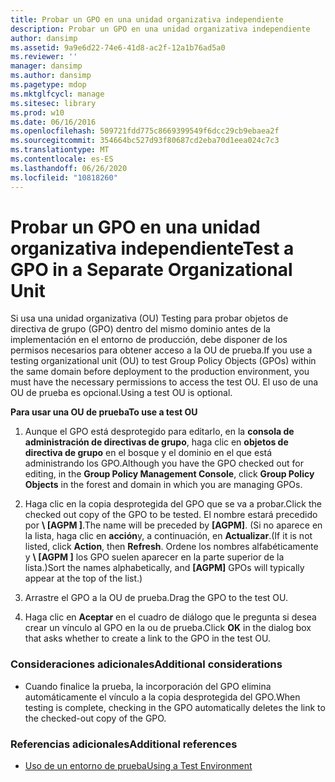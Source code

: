 ```yaml
---
title: Probar un GPO en una unidad organizativa independiente
description: Probar un GPO en una unidad organizativa independiente
author: dansimp
ms.assetid: 9a9e6d22-74e6-41d8-ac2f-12a1b76ad5a0
ms.reviewer: ''
manager: dansimp
ms.author: dansimp
ms.pagetype: mdop
ms.mktglfcycl: manage
ms.sitesec: library
ms.prod: w10
ms.date: 06/16/2016
ms.openlocfilehash: 509721fdd775c8669399549f6dcc29cb9ebaea2f
ms.sourcegitcommit: 354664bc527d93f80687cd2eba70d1eea024c7c3
ms.translationtype: MT
ms.contentlocale: es-ES
ms.lasthandoff: 06/26/2020
ms.locfileid: "10818260"
---
```

# <span data-ttu-id="309de-103">Probar un GPO en una unidad organizativa independiente</span><span class="sxs-lookup"><span data-stu-id="309de-103">Test a GPO in a Separate Organizational Unit</span></span>


<span data-ttu-id="309de-104">Si usa una unidad organizativa (OU) Testing para probar objetos de directiva de grupo (GPO) dentro del mismo dominio antes de la implementación en el entorno de producción, debe disponer de los permisos necesarios para obtener acceso a la OU de prueba.</span><span class="sxs-lookup"><span data-stu-id="309de-104">If you use a testing organizational unit (OU) to test Group Policy Objects (GPOs) within the same domain before deployment to the production environment, you must have the necessary permissions to access the test OU.</span></span> <span data-ttu-id="309de-105">El uso de una OU de prueba es opcional.</span><span class="sxs-lookup"><span data-stu-id="309de-105">Using a test OU is optional.</span></span>

**<span data-ttu-id="309de-106">Para usar una OU de prueba</span><span class="sxs-lookup"><span data-stu-id="309de-106">To use a test OU</span></span>**

1.  <span data-ttu-id="309de-107">Aunque el GPO está desprotegido para editarlo, en la **consola de administración de directivas de grupo**, haga clic en **objetos de directiva de grupo** en el bosque y el dominio en el que está administrando los GPO.</span><span class="sxs-lookup"><span data-stu-id="309de-107">Although you have the GPO checked out for editing, in the **Group Policy Management Console**, click **Group Policy Objects** in the forest and domain in which you are managing GPOs.</span></span>

2.  <span data-ttu-id="309de-108">Haga clic en la copia desprotegida del GPO que se va a probar.</span><span class="sxs-lookup"><span data-stu-id="309de-108">Click the checked out copy of the GPO to be tested.</span></span> <span data-ttu-id="309de-109">El nombre estará precedido por **\ [AGPM \]**.</span><span class="sxs-lookup"><span data-stu-id="309de-109">The name will be preceded by **\[AGPM\]**.</span></span> <span data-ttu-id="309de-110">(Si no aparece en la lista, haga clic en **acción**y, a continuación, en **Actualizar**.</span><span class="sxs-lookup"><span data-stu-id="309de-110">(If it is not listed, click **Action**, then **Refresh**.</span></span> <span data-ttu-id="309de-111">Ordene los nombres alfabéticamente y **\ [AGPM \]** los GPO suelen aparecer en la parte superior de la lista.)</span><span class="sxs-lookup"><span data-stu-id="309de-111">Sort the names alphabetically, and **\[AGPM\]** GPOs will typically appear at the top of the list.)</span></span>

3.  <span data-ttu-id="309de-112">Arrastre el GPO a la OU de prueba.</span><span class="sxs-lookup"><span data-stu-id="309de-112">Drag the GPO to the test OU.</span></span>

4.  <span data-ttu-id="309de-113">Haga clic en **Aceptar** en el cuadro de diálogo que le pregunta si desea crear un vínculo al GPO en la ou de prueba.</span><span class="sxs-lookup"><span data-stu-id="309de-113">Click **OK** in the dialog box that asks whether to create a link to the GPO in the test OU.</span></span>

### <span data-ttu-id="309de-114">Consideraciones adicionales</span><span class="sxs-lookup"><span data-stu-id="309de-114">Additional considerations</span></span>

-   <span data-ttu-id="309de-115">Cuando finalice la prueba, la incorporación del GPO elimina automáticamente el vínculo a la copia desprotegida del GPO.</span><span class="sxs-lookup"><span data-stu-id="309de-115">When testing is complete, checking in the GPO automatically deletes the link to the checked-out copy of the GPO.</span></span>

### <span data-ttu-id="309de-116">Referencias adicionales</span><span class="sxs-lookup"><span data-stu-id="309de-116">Additional references</span></span>

-   [<span data-ttu-id="309de-117">Uso de un entorno de prueba</span><span class="sxs-lookup"><span data-stu-id="309de-117">Using a Test Environment</span></span>](using-a-test-environment.md)

 

 





